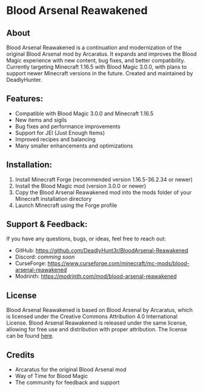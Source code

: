 # Blood Arsenal Reawakened

## About

Blood Arsenal Reawakened is a continuation and modernization of the original Blood Arsenal mod by Arcaratus.
It expands and improves the Blood Magic experience with new content, bug fixes, and better compatibility.
Currently targeting Minecraft 1.16.5 with Blood Magic 3.0.0, with plans to support newer Minecraft versions in the future.
Created and maintained by DeadlyHunter.

## Features:

- Compatible with Blood Magic 3.0.0 and Minecraft 1.16.5
- New items and sigils
- Bug fixes and performance improvements
- Support for JEI (Just Enough Items)
- Improved recipes and balancing
- Many smaller enhancements and optimizations

## Installation:

1. Install Minecraft Forge (recommended version 1.16.5-36.2.34 or newer)
2. Install the Blood Magic mod (version 3.0.0 or newer)
3. Copy the Blood Arsenal Reawakened mod into the mods folder of your Minecraft installation directory
4. Launch Minecraft using the Forge profile

## Support & Feedback:

If you have any questions, bugs, or ideas, feel free to reach out:

- GitHub: https://github.com/DeadlyHunt3r/BloodArsenal-Reawakened
- Discord: *comming soon*
- CurseForge: https://www.curseforge.com/minecraft/mc-mods/blood-arsenal-reawakened
- Modrinth: https://modrinth.com/mod/blood-arsenal-reawakened

## License

Blood Arsenal Reawakened is based on Blood Arsenal by Arcaratus, which is licensed under the Creative Commons Attribution 4.0 International License.
Blood Arsenal Reawakened is released under the same license, allowing for free use and distribution with proper attribution.
The license can be found [here](LICENSE).


## Credits
- Arcaratus for the original Blood Arsenal mod
- Way of Time for Blood Magic
- The community for feedback and support
